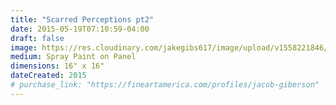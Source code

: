 ```yaml
---
title: "Scarred Perceptions pt2"
date: 2015-05-19T07:10:59-04:00
draft: false
image: https://res.cloudinary.com/jakegibs617/image/upload/v1558221846/scarred-perceptions-2.png
medium: Spray Paint on Panel
dimensions: 16" x 16"
dateCreated: 2015
# purchase_link: "https://fineartamerica.com/profiles/jacob-giberson"
---
```



